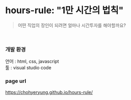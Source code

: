 # hours-rule: "1만 시간의 법칙"
> 어떤 직업의 장인이 되려면 얼마나 시간투자를 해야할까요?
<br>

### 개발 환경
언어 : html, css, javascript<br>
툴 : visual studio code

### page url
https://chohyeryung.github.io/hours-rule/
